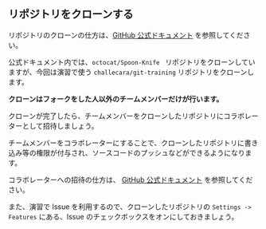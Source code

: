 ## リポジトリをクローンする

リポジトリのクローンの仕方は、[GitHub 公式ドキュメント](https://docs.github.com/ja/github/creating-cloning-and-archiving-repositories/cloning-a-repository-from-github/cloning-a-repository) を参照してください。

公式ドキュメント内では、`octocat/Spoon-Knife ` リポジトリをクローンしていますが、今回は演習で使う `challecara/git-training` リポジトリをクローンします。

**クローンはフォークをした人以外のチームメンバーだけが行います。**

クローンが完了したら、チームメンバーをクローンしたリポジトリにコラボレーターとして招待しましょう。

チームメンバーをコラボレーターにすることで、クローンしたリポジトリに書き込み等の権限が付与され、ソースコードのプッシュなどができるようになります。

コラボレーターへの招待の仕方は、
[GitHub 公式ドキュメント](https://docs.github.com/ja/github/setting-up-and-managing-your-github-user-account/managing-access-to-your-personal-repositories/inviting-collaborators-to-a-personal-repository) を参照してください。

また、演習で Issue を利用するので、クローンしたリポジトリの `Settings -> Features` にある、Issue のチェックボックスをオンにしておきましょう。
